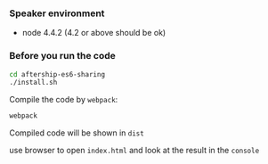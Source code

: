 ### Speaker environment

- node 4.4.2 (4.2 or above should be ok)

### Before you run the code

```sh
cd aftership-es6-sharing
./install.sh
```

Compile the code by `webpack`:

```sh
webpack
```

Compiled code will be shown in `dist`

use browser to open `index.html` and look at the result in the `console`
